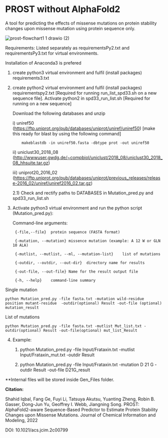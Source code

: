 # PROST without AlphaFold2
A tool for predicting the effects of missense mutations on protein stability changes upon missense mutation using protein sequence only.

![prost-flowchart1 1 drawio (2)](https://user-images.githubusercontent.com/48677766/175806387-a230ba62-bc82-45d4-9ff9-32e230a264a9.png)


Requirements: Listed separately as requirementsPy2.txt and requirementsPy3.txt for virtual environments.

Installation of Anaconda3 is prefered

 1) create python3 virtual environment and fulfil (install packages) requirements3.txt

 2) create python2 virtual environment and fulfil (install packages) requirementspy2.txt [Required for running run_list_spd33.sh on a new sequence file]. Activate python2  in spd33_run_list.sh
[Required for running on a new sequence] 

	Download the following databases and unzip

 	i) uniref50 (https://ftp.uniprot.org/pub/databases/uniprot/uniref/uniref50) [make this ready for blast by using the following command]
	
			makeblastdb -in uniref50.fasta -dbtype prot -out uniref50

 	ii) uniclust30_2018_08 (http://wwwuser.gwdg.de/~compbiol/uniclust/2018_08/uniclust30_2018_08_hhsuite.tar.gz)

 	iii) uniprot20_2016_02 (https://ftp.uniprot.org/pub/databases/uniprot/previous_releases/release-2016_02/uniref/uniref2016_02.tar.gz)

	2.1) Check and rectify paths to DATABASES in Mutation_pred.py and spd33_run_list.sh

3) Activate python3 virtual environment and run the python script (Mutation_pred.py):

	Command-line arguments:

		{-file,--file}	protein sequence (FASTA format)

		{-mutation, --mutation}	missence mutation (example: A 12 W or GLN 10 ALA)

		{-mutlist, --mutlist, --ml, --mutation-list}	list of mutations

		{-outdir, --outdir, --out-dir}	directory name for results

		{-out-file, --out-file} Name for the result output file

		{-h, --help}	command-line summary
Single mutation

	python Mutation_pred.py -file fasta.txt -mutation wild-residue position mutant-residue  -outdir(optional) Result -out-file (optional) mutation_result

List of mutations

	python Mutation_pred.py -file fasta.txt -mutlist Mut_list.txt -outdir(optional) Result -out-file(optional) mut_list_Result

4) Example:

	1) python Mutation_pred.py -file Input/Frataxin.txt -mutlist Input/Frataxin_mut.txt -outdir Result
	
	2) python Mutation_pred.py -file Input/Frataxin.txt -mutation D 21 G  -outdir Result -out-file D21G_result

**Internal files will be stored inside Gen_Files folder.

**Citation:**

Shahid Iqbal, Fang Ge, Fuyi Li, Tatsuya Akutsu, Yuanting Zheng, Robin B. Gasser, Dong-Jun Yu, Geoffrey I. Webb, Jiangning Song. PROST: AlphaFold2-aware Sequence-Based Predictor to Estimate Protein Stability Changes upon Missense Mutations. Journal of Chemical Information and Modeling, 2022

DOI: 10.1021/acs.jcim.2c00799
